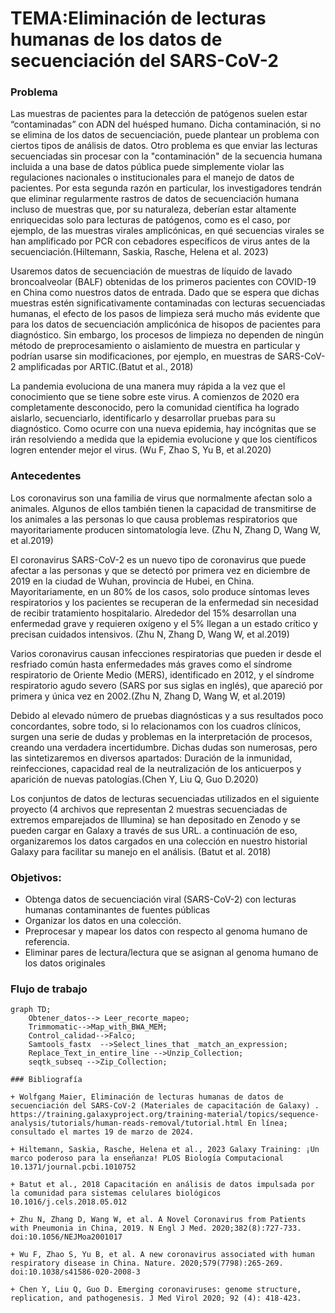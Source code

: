 # TEMA:Eliminación de lecturas humanas de los datos de secuenciación del SARS-CoV-2

### Problema

Las muestras de pacientes para la detección de patógenos suelen estar “contaminadas” con ADN del huésped humano. Dicha contaminación, si no se elimina de los datos de secuenciación, puede plantear un problema con ciertos tipos de análisis de datos. Otro problema es que enviar las lecturas secuenciadas sin procesar con la "contaminación" de la secuencia humana incluida a una base de datos pública puede simplemente violar las regulaciones nacionales o institucionales para el manejo de datos de pacientes. Por esta segunda razón en particular, los investigadores tendrán que eliminar regularmente rastros de datos de secuenciación humana incluso de muestras que, por su naturaleza, deberían estar altamente enriquecidas solo para lecturas de patógenos, como es el caso, por ejemplo, de las muestras virales amplicónicas, en qué secuencias virales se han amplificado por PCR con cebadores específicos de virus antes de la secuenciación.(Hiltemann, Saskia, Rasche, Helena et al. 2023)

Usaremos datos de secuenciación de muestras de líquido de lavado broncoalveolar (BALF) obtenidas de los primeros pacientes con COVID-19 en China como nuestros datos de entrada. Dado que se espera que dichas muestras estén significativamente contaminadas con lecturas secuenciadas humanas, el efecto de los pasos de limpieza será mucho más evidente que para los datos de secuenciación amplicónica de hisopos de pacientes para diagnóstico. Sin embargo, los procesos de limpieza no dependen de ningún método de preprocesamiento o aislamiento de muestra en particular y podrían usarse sin modificaciones, por ejemplo, en muestras de SARS-CoV-2 amplificadas por ARTIC.(Batut et al., 2018)

La pandemia evoluciona de una manera muy rápida a la vez que el conocimiento que se tiene sobre este virus. A comienzos de 2020 era completamente desconocido, pero la comunidad científica ha logrado aislarlo, secuenciarlo, identificarlo y desarrollar pruebas para su diagnóstico. Como ocurre con una nueva epidemia, hay incógnitas que se irán resolviendo a medida que la epidemia evolucione y que los científicos logren entender mejor el virus. (Wu F, Zhao S, Yu B, et al.2020)

### Antecedentes

Los coronavirus son una familia de virus que normalmente afectan solo a animales. Algunos de ellos también tienen la capacidad de transmitirse de los animales a las personas lo que causa problemas respiratorios que mayoritariamente producen sintomatología leve. (Zhu N, Zhang D, Wang W, et al.2019)

El coronavirus SARS-CoV-2 es un nuevo tipo de coronavirus que puede afectar a las personas y que se detectó por primera vez en diciembre de 2019 en la ciudad de Wuhan, provincia de Hubei, en China. Mayoritariamente, en un 80% de los casos, solo produce síntomas leves respiratorios y los pacientes se recuperan de la enfermedad sin necesidad de recibir tratamiento hospitalario. Alrededor del 15% desarrollan una enfermedad grave y requieren oxígeno y el 5% llegan a un estado crítico y precisan cuidados intensivos. (Zhu N, Zhang D, Wang W, et al.2019)

Varios coronavirus causan infecciones respiratorias que pueden ir desde el resfriado común hasta enfermedades más graves como el síndrome respiratorio de Oriente Medio (MERS), identificado en 2012, y el síndrome respiratorio agudo severo (SARS por sus siglas en inglés), que apareció por primera y única vez en 2002.(Zhu N, Zhang D, Wang W, et al.2019)

Debido al elevado número de pruebas diagnósticas y a sus resultados poco concordantes, sobre todo, si lo relacionamos con los cuadros clínicos, surgen una serie de dudas y problemas en la interpretación de procesos, creando una verdadera incertidumbre. Dichas dudas son numerosas, pero las sintetizaremos en diversos apartados: Duración de la inmunidad, reinfecciones, capacidad real de la neutralización de los anticuerpos y aparición de nuevas patologías.(Chen Y, Liu Q, Guo D.2020)



Los conjuntos de datos de lecturas secuenciadas utilizados en el siguiente proyecto (4 archivos que representan 2 muestras secuenciadas de extremos emparejados de Illumina) se han depositado en Zenodo y se pueden cargar en Galaxy a través de sus URL. a continuación de eso, organizaremos los datos cargados en una colección en nuestro historial Galaxy para facilitar su manejo en el análisis. (Batut et al. 2018) 

### Objetivos:

+ Obtenga datos de secuenciación viral (SARS-CoV-2) con lecturas humanas contaminantes de fuentes públicas
+ Organizar los datos en una colección.
+ Preprocesar y mapear los datos con respecto al genoma humano de referencia.
+ Eliminar pares de lectura/lectura que se asignan al genoma humano de los datos originales

### Flujo de trabajo

```mermaid
graph TD;
    Obtener_datos--> Leer_recorte_mapeo;
    Trimmomatic-->Map_with_BWA_MEM;
    Control_calidad-->Falco;
    Samtools_fastx  -->Select_lines_that _match_an_expression;
    Replace_Text_in_entire_line -->Unzip_Collection;
    seqtk_subseq -->Zip_Collection;

### Bibliografía

+ Wolfgang Maier, Eliminación de lecturas humanas de datos de secuenciación del SARS-CoV-2 (Materiales de capacitación de Galaxy) . https://training.galaxyproject.org/training-material/topics/sequence-analysis/tutorials/human-reads-removal/tutorial.html En línea; consultado el martes 19 de marzo de 2024.

+ Hiltemann, Saskia, Rasche, Helena et al., 2023 Galaxy Training: ¡Un marco poderoso para la enseñanza! PLOS Biología Computacional 10.1371/journal.pcbi.1010752

+ Batut et al., 2018 Capacitación en análisis de datos impulsada por la comunidad para sistemas celulares biológicos 10.1016/j.cels.2018.05.012

+ Zhu N, Zhang D, Wang W, et al. A Novel Coronavirus from Patients with Pneumonia in China, 2019. N Engl J Med. 2020;382(8):727-733. doi:10.1056/NEJMoa2001017

+ Wu F, Zhao S, Yu B, et al. A new coronavirus associated with human respiratory disease in China. Nature. 2020;579(7798):265-269. doi:10.1038/s41586-020-2008-3

+ Chen Y, Liu Q, Guo D. Emerging coronaviruses: genome structure, replication, and pathogenesis. J Med Virol 2020; 92 (4): 418-423.
